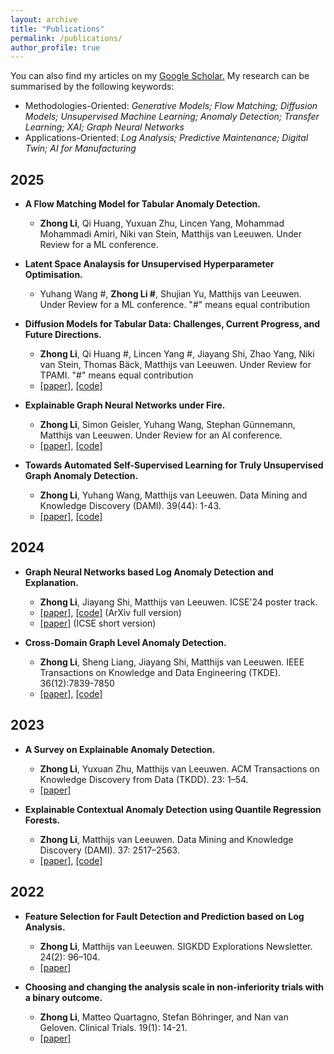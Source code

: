 ```yaml
---
layout: archive
title: "Publications"
permalink: /publications/
author_profile: true
---
```


You can also find my articles on my <u><a href="https://scholar.google.com/citations?user=m5u8VlIAAAAJ&hl=en&oi=ao">Google Scholar</a>.</u> My research can be summarised by the following keywords:
- Methodologies-Oriented: *Generative Models; Flow Matching; Diffusion Models; Unsupervised Machine Learning; Anomaly Detection; Transfer Learning; XAI; Graph Neural Networks*
- Applications-Oriented: *Log Analysis; Predictive Maintenance; Digital Twin; AI for Manufacturing*

## 2025

- **A Flow Matching Model for Tabular Anomaly Detection.**
  - **Zhong Li**, Qi Huang, Yuxuan Zhu, Lincen Yang, Mohammad Mohammadi Amiri, Niki van Stein, Matthijs van Leeuwen. Under Review for a ML conference.
 
- **Latent Space Analaysis for Unsupervised Hyperparameter Optimisation.**
  - Yuhang Wang #, **Zhong Li #**, Shujian Yu, Matthijs van Leeuwen. Under Review for a ML conference. "#" means equal contribution
 
- **Diffusion Models for Tabular Data: Challenges, Current Progress, and Future Directions.**
  - **Zhong Li**, Qi Huang #, Lincen Yang #, Jiayang Shi, Zhao Yang, Niki van Stein, Thomas Bäck, Matthijs van Leeuwen. Under Review for TPAMI. "#" means equal contribution
  - [[paper]](https://arxiv.org/abs/2502.17119), [[code]](https://github.com/Diffusion-Model-Leiden/awesome-diffusion-models-for-tabular-data)
 
- **Explainable Graph Neural Networks under Fire.**
  - **Zhong Li**, Simon Geisler, Yuhang Wang, Stephan Günnemann, Matthijs van Leeuwen. Under Review for an AI conference.
  - [[paper]](https://arxiv.org/abs/2406.06417), [[code]](https://github.com/ZhongLIFR/GXAttack)
    
- **Towards Automated Self-Supervised Learning for Truly Unsupervised Graph Anomaly Detection.**
  - **Zhong Li**, Yuhang Wang, Matthijs van Leeuwen. Data Mining and Knowledge Discovery (DAMI). 39(44): 1-43.
  - [[paper]](https://link.springer.com/article/10.1007/s10618-025-01115-5), [[code]](https://github.com/ZhongLIFR/AutoGAD2024)
    
## 2024
    
- **Graph Neural Networks based Log Anomaly Detection and Explanation.**
  - **Zhong Li**, Jiayang Shi, Matthijs van Leeuwen. ICSE'24 poster track.
  - [[paper]](https://arxiv.org/abs/2307.00527), [[code]](https://github.com/ZhongLIFR/Logs2Graph) (ArXiv full version)
  - [[paper]](https://dl.acm.org/doi/pdf/10.1145/3639478.3643084) (ICSE short version)
    
- **Cross-Domain Graph Level Anomaly Detection.**
  - **Zhong Li**, Sheng Liang, Jiayang Shi, Matthijs van Leeuwen. IEEE Transactions on Knowledge and Data Engineering (TKDE). 36(12):7839-7850
  - [[paper]](https://ieeexplore.ieee.org/document/10684507/keywords#keywords), [[code]](https://github.com/ZhongLIFR/ARMET/)

## 2023
- **A Survey on Explainable Anomaly Detection.**
  - **Zhong Li**, Yuxuan Zhu, Matthijs van Leeuwen. ACM Transactions on Knowledge Discovery from Data (TKDD). 23: 1–54.
  - [[paper]](https://dl.acm.org/doi/10.1145/3609333)
    
- **Explainable Contextual Anomaly Detection using Quantile Regression Forests.**
  - **Zhong Li**, Matthijs van Leeuwen.  Data Mining and Knowledge Discovery (DAMI). 37: 2517–2563.
  - [[paper]](https://link.springer.com/article/10.1007/s10618-023-00967-z), [[code]](https://github.com/ZhongLIFR/QCAD)

## 2022
- **Feature Selection for Fault Detection and Prediction based on Log Analysis.**
  - **Zhong Li**, Matthijs van Leeuwen.  SIGKDD Explorations Newsletter. 24(2): 96–104. 
  - [[paper]](https://dl.acm.org/doi/10.1145/3575637.3575652)
    
- **Choosing and changing the analysis scale in non-inferiority trials with a binary outcome.**
  - **Zhong Li**, Matteo Quartagno, Stefan Böhringer, and Nan van Geloven. Clinical Trials. 19(1): 14-21. 
  - [[paper]](https://journals.sagepub.com/doi/full/10.1177/17407745211053790)

<!--{% include base_path %}
{% for post in site.publications reversed %}
  {% include archive-single.html %}
{% endfor %}
-->
